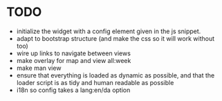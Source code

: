 TODO
====
* initialize the widget with a config element given in the js snippet.
* adapt to bootstrap structure (and make the css so it will work without too)
* wire up links to navigate between views
* make overlay for map and view all:week
* make man view
* ensure that everything is loaded as dynamic as possible, and that the loader script is as tidy and human readable as possible
* i18n so config takes a lang:en/da option

